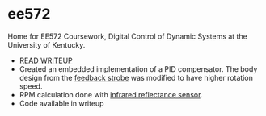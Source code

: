 # ee572

Home for EE572 Coursework, Digital Control of Dynamic Systems at the University of Kentucky. 
- [READ WRITEUP](https://github.com/ruffner/ee572/blob/master/project/ee572-project.pdf)
- Created an embedded implementation of a PID compensator. The body design from the [feedback strobe](http://github.com/ruffner/feedback-strobe) was modified to have higher rotation speed.
- RPM calculation done with [infrared reflectance sensor](https://www.sparkfun.com/products/9453).
- Code available in writeup
